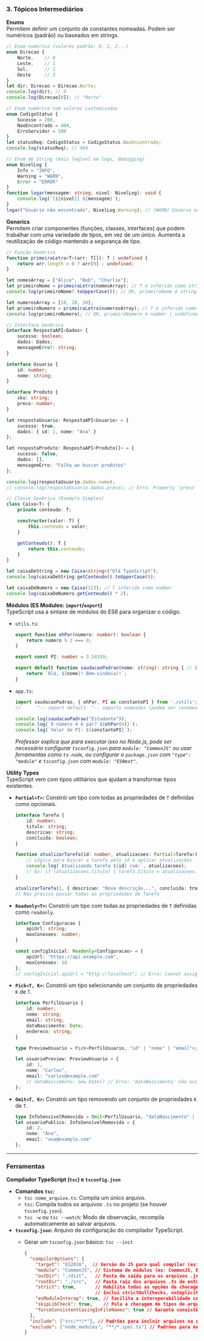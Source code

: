### 3. Tópicos Intermediários

**Enums**  
Permitem definir um conjunto de constantes nomeadas. Podem ser numéricos (padrão) ou baseados em strings.

```typescript
// Enum numérico (valores padrão: 0, 1, 2...)
enum Direcao {
    Norte,    // 0
    Leste,    // 1
    Sul,      // 2
    Oeste     // 3
}
let dir: Direcao = Direcao.Norte;
console.log(dir); // 0
console.log(Direcao[0]); // "Norte"

// Enum numérico com valores customizados
enum CodigoStatus {
    Sucesso = 200,
    NaoEncontrado = 404,
    ErroServidor = 500
}
let statusReq: CodigoStatus = CodigoStatus.NaoEncontrado;
console.log(statusReq); // 404

// Enum de String (mais legível em logs, debugging)
enum NivelLog {
    Info = "INFO",
    Warning = "WARN",
    Error = "ERROR"
}
function logar(mensagem: string, nivel: NivelLog): void {
    console.log(`[${nivel}] ${mensagem}`);
}
logar("Usuário não encontrado", NivelLog.Warning); // [WARN] Usuário não encontrado
```

**Generics**  
Permitem criar componentes (funções, classes, interfaces) que podem trabalhar com uma variedade de tipos, em vez de um único. Aumenta a reutilização de código mantendo a segurança de tipo.

```typescript
// Função Genérica
function primeiraLetra<T>(arr: T[]): T | undefined {
    return arr.length > 0 ? arr[0] : undefined;
}

let nomesArray = ["Alice", "Bob", "Charlie"];
let primeiroNome = primeiraLetra(nomesArray); // T é inferido como string
console.log(primeiroNome?.toUpperCase()); // OK, primeiroNome é string | undefined

let numerosArray = [10, 20, 30];
let primeiroNumero = primeiraLetra(numerosArray); // T é inferido como number
console.log(primeiroNumero); // OK, primeiroNumero é number | undefined

// Interface Genérica
interface RespostaAPI<Dados> {
    sucesso: boolean;
    dados: Dados;
    mensagemErro?: string;
}

interface Usuario {
    id: number;
    nome: string;
}

interface Produto {
    sku: string;
    preco: number;
}

let respostaUsuario: RespostaAPI<Usuario> = {
    sucesso: true,
    dados: { id: 1, nome: "Ana" }
};

let respostaProduto: RespostaAPI<Produto[]> = {
    sucesso: false,
    dados: [],
    mensagemErro: "Falha ao buscar produtos"
};

console.log(respostaUsuario.dados.nome);
// console.log(respostaUsuario.dados.preco); // Erro: Property 'preco' does not exist on type 'Usuario'.

// Classe Genérica (Exemplo Simples)
class Caixa<T> {
    private conteudo: T;

    constructor(valor: T) {
        this.conteudo = valor;
    }

    getConteudo(): T {
        return this.conteudo;
    }
}

let caixaDeString = new Caixa<string>("Olá TypeScript");
console.log(caixaDeString.getConteudo().toUpperCase());

let caixaDeNumero = new Caixa(123); // T inferido como number
console.log(caixaDeNumero.getConteudo() * 2);
```

**Módulos (ES Modules: `import`/`export`)**  
TypeScript usa a sintaxe de módulos do ES6 para organizar o código.

*   `utils.ts`:
    ```typescript
    export function ehPar(numero: number): boolean {
        return numero % 2 === 0;
    }

    export const PI: number = 3.14159;

    export default function saudacaoPadrao(nome: string): string { // Exportação padrão
        return `Olá, ${nome}! Bem-vindo(a)!`;
    }
    ```

*   `app.ts`:
    ```typescript
    import saudacaoPadrao, { ehPar, PI as constantePI } from './utils';
    //      ^-- import default  ^-- imports nomeados (podem ser renomeados com 'as')

    console.log(saudacaoPadrao("Estudante"));
    console.log(`O número 4 é par? ${ehPar(4)}`);
    console.log(`Valor de PI: ${constantePI}`);
    ```
    *Professor explica que para executar isso no Node.js, pode ser necessário configurar `tsconfig.json` para `module: "CommonJS"` ou usar ferramentas como `ts-node`, ou configurar o `package.json` com `"type": "module"` e `tsconfig.json` com `module: "ESNext"`.*

**Utility Types**  
TypeScript vem com tipos utilitários que ajudam a transformar tipos existentes.

*   **`Partial<T>`:** Constrói um tipo com todas as propriedades de `T` definidas como opcionais.
    ```typescript
    interface Tarefa {
        id: number;
        titulo: string;
        descricao: string;
        concluida: boolean;
    }

    function atualizarTarefa(id: number, atualizacoes: Partial<Tarefa>): void {
        // Lógica para buscar a tarefa pelo id e aplicar atualizações
        console.log(`Atualizando tarefa ${id} com:`, atualizacoes);
        // Ex: if (atualizacoes.titulo) { tarefa.titulo = atualizacoes.titulo; }
    }

    atualizarTarefa(1, { descricao: "Nova descrição...", concluida: true });
    // Não precisa passar todas as propriedades de Tarefa
    ```

*   **`Readonly<T>`:** Constrói um tipo com todas as propriedades de `T` definidas como `readonly`.
    ```typescript
    interface Configuracao {
        apiUrl: string;
        maxConexoes: number;
    }

    const configInicial: Readonly<Configuracao> = {
        apiUrl: "https://api.example.com",
        maxConexoes: 10
    };
    // configInicial.apiUrl = "http://localhost"; // Erro: Cannot assign to 'apiUrl' because it is a read-only property.
    ```

*   **`Pick<T, K>`:** Constrói um tipo selecionando um conjunto de propriedades `K` de `T`.
    ```typescript
    interface PerfilUsuario {
        id: number;
        nome: string;
        email: string;
        dataNascimento: Date;
        endereco: string;
    }

    type PreviewUsuario = Pick<PerfilUsuario, "id" | "nome" | "email">;

    let usuarioPreview: PreviewUsuario = {
        id: 1,
        nome: "Carlos",
        email: "carlos@example.com"
        // dataNascimento: new Date() // Erro: 'dataNascimento' não existe em PreviewUsuario
    };
    ```
*   **`Omit<T, K>`:** Constrói um tipo removendo um conjunto de propriedades `K` de `T`.
    ```typescript
    type InfoSensivelRemovida = Omit<PerfilUsuario, "dataNascimento" | "endereco">;
    let usuarioPublico: InfoSensivelRemovida = {
        id: 2,
        nome: "Ana",
        email: "ana@example.com"
    };
    ```

---

### Ferramentas

**Compilador TypeScript (`tsc`) e `tsconfig.json`**  
*   **Comandos `tsc`:**
    *   `tsc nome_arquivo.ts`: Compila um único arquivo.
    *   `tsc`: Compila todos os arquivos `.ts` no projeto (se houver `tsconfig.json`).
    *   `tsc -w` ou `tsc --watch`: Modo de observação, recompila automaticamente ao salvar arquivos.
*   **`tsconfig.json`:** Arquivo de configuração do compilador TypeScript.
    *   Gerar um `tsconfig.json` básico: `tsc --init`  
    
        ```json
        {
          "compilerOptions": {
            "target": "ES2016",  // Versão do JS para qual compilar (ex: ES5, ES6, ES2020, ESNext)
            "module": "CommonJS", // Sistema de módulos (ex: CommonJS, ES6, ESNext, AMD)
            "outDir": "./dist",   // Pasta de saída para os arquivos .js compilados
            "rootDir": "./src",   // Pasta raiz dos arquivos .ts de entrada
            "strict": true,       // Habilita todas as opções de checagem estrita (MUITO RECOMENDADO)
                                  // Inclui strictNullChecks, noImplicitAny, etc.
            "esModuleInterop": true, // Facilita a interoperabilidade com módulos CommonJS
            "skipLibCheck": true,    // Pula a checagem de tipos de arquivos de declaração (.d.ts) de bibliotecas
            "forceConsistentCasingInFileNames": true // Garante consistência no casing de nomes de arquivos
          },
          "include": ["src/**/*"], // Padrões para incluir arquivos na compilação
          "exclude": ["node_modules", "**/*.spec.ts"] // Padrões para excluir arquivos
        }
        ```
  
